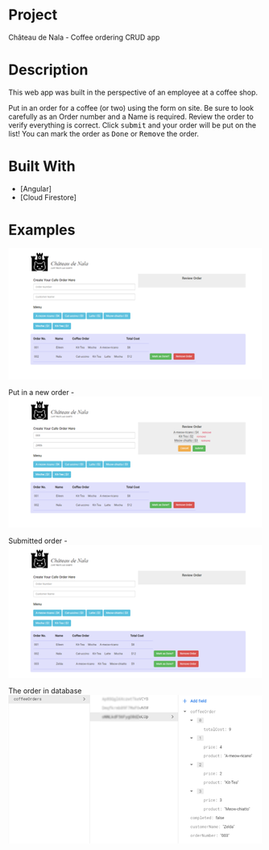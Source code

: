 # Project
Château de Nala - Coffee ordering CRUD app

# Description

This web app was built in the perspective of an employee at a coffee shop.

Put in an order for a coffee (or two) using the form on site. Be sure to look carefully as an Order number and a Name is required. Review the order to verify everything is correct. Click <kbd>submit</kbd> and your order will be put on the list! You can mark the order as <kbd>Done</kbd> or <kbd>Remove</kbd> the order.

# Built With

- [Angular]
- [Cloud Firestore]

# Examples

![Image of Landing Page](/chateauNala_pricing.png)

Put in a new order -
![Image of Adding a New Order](/chateauNala_newOrder.png)

Submitted order -
![Image of Order Submitted](/chateauNala_submitted.png)

The order in database
![Image of Data in Firestore Database](/chateauNala_fs.png)
